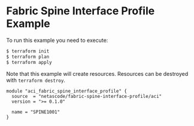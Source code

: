 <!-- BEGIN_TF_DOCS -->
# Fabric Spine Interface Profile Example

To run this example you need to execute:

```bash
$ terraform init
$ terraform plan
$ terraform apply
```

Note that this example will create resources. Resources can be destroyed with `terraform destroy`.

```hcl
module "aci_fabric_spine_interface_profile" {
  source  = "netascode/fabric-spine-interface-profile/aci"
  version = ">= 0.1.0"

  name = "SPINE1001"
}
```
<!-- END_TF_DOCS -->